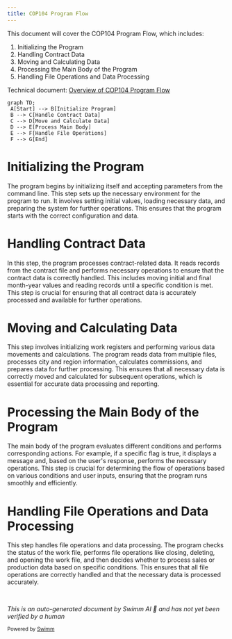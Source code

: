 ```yaml
---
title: COP104 Program Flow
---
```

This document will cover the COP104 Program Flow, which includes:

1. Initializing the Program
2. Handling Contract Data
3. Moving and Calculating Data
4. Processing the Main Body of the Program
5. Handling File Operations and Data Processing

Technical document: <SwmLink doc-title="Overview of COP104 Program Flow">[Overview of COP104 Program Flow](/.swm/overview-of-cop104-program-flow.e19qgrra.sw.md)</SwmLink>

```mermaid
graph TD;
 A[Start] --> B[Initialize Program]
 B --> C[Handle Contract Data]
 C --> D[Move and Calculate Data]
 D --> E[Process Main Body]
 E --> F[Handle File Operations]
 F --> G[End]
```

# Initializing the Program

The program begins by initializing itself and accepting parameters from the command line. This step sets up the necessary environment for the program to run. It involves setting initial values, loading necessary data, and preparing the system for further operations. This ensures that the program starts with the correct configuration and data.

# Handling Contract Data

In this step, the program processes contract-related data. It reads records from the contract file and performs necessary operations to ensure that the contract data is correctly handled. This includes moving initial and final month-year values and reading records until a specific condition is met. This step is crucial for ensuring that all contract data is accurately processed and available for further operations.

# Moving and Calculating Data

This step involves initializing work registers and performing various data movements and calculations. The program reads data from multiple files, processes city and region information, calculates commissions, and prepares data for further processing. This ensures that all necessary data is correctly moved and calculated for subsequent operations, which is essential for accurate data processing and reporting.

# Processing the Main Body of the Program

The main body of the program evaluates different conditions and performs corresponding actions. For example, if a specific flag is true, it displays a message and, based on the user's response, performs the necessary operations. This step is crucial for determining the flow of operations based on various conditions and user inputs, ensuring that the program runs smoothly and efficiently.

# Handling File Operations and Data Processing

This step handles file operations and data processing. The program checks the status of the work file, performs file operations like closing, deleting, and opening the work file, and then decides whether to process sales or production data based on specific conditions. This ensures that all file operations are correctly handled and that the necessary data is processed accurately.

&nbsp;

*This is an auto-generated document by Swimm AI 🌊 and has not yet been verified by a human*

<SwmMeta version="3.0.0" repo-id="Z2l0aHViJTNBJTNBa2VsbG8lM0ElM0Fzd2ltbWlv" repo-name="kello"><sup>Powered by [Swimm](/)</sup></SwmMeta>
